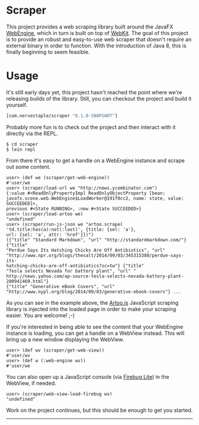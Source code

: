 # Scraper

This project provides a web scraping library built around the JavaFX
[WebEngine][0], which in turn is built on top of [WebKit][1]. The goal of
this project is to provide an robust and easy-to-use web scraper that
doesn't require an external binary in order to function. With the
introduction of Java 8, this is finally beginning to seem feasible.

# Usage

It's still early days yet, this project hasn't reached the point where
we're releasing builds of the library. Still, you can checkout the
project and build it yourself.

````clojure
[com.nervestaple/scraper "0.1.0-SNAPSHOT"]
````

Probably more fun is to check out the project and then interact with
it directly via the REPL.

    $ cd scraper
	$ lein repl

From there it's easy to get a handle on a WebEngine instance and
scrape out some content.

````
user> (def we (scraper/get-web-engine))
#'user/we
user> (scraper/load-url we "http://news.ycombinator.com")
{:value #<ReadOnlyPropertyImpl ReadOnlyObjectProperty [bean:
javafx.scene.web.WebEngine$LoadWorker@191f0cc2, name: state, value: SUCCEEDED]>,
previous #<State RUNNING>, :new #<State SUCCEEDED>}
user> (scraper/load-artoo we)
"undefined"
user> (scraper/run-js-json we "artoo.scrape(
'td.title:has(a):not(:last)', {title: {sel: 'a'},
url: {sel: 'a', attr: 'href'}})")
({"title" "Standard Markdown", "url" "http://standardmarkdown.com/"} {"title"
"Perdue Says Its Hatching Chicks Are Off Antibiotics", "url"
"http://www.npr.org/blogs/thesalt/2014/09/03/345315380/perdue-says-its-
hatching-chicks-are-off-antibiotics?sc=tw"} {"title"
"Tesla selects Nevada for battery plant", "url" "
http://news.yahoo.com/ap-source-tesla-selects-nevada-battery-plant-200941469.html"}
{"title" "Generative eBook Covers", "url"
"http://www.nypl.org/blog/2014/09/03/generative-ebook-covers"} ...
````
As you can see in the example above, the [Artoo.js][2] JavaScript
scraping library is injected into the loaded page in order to make
your scraping easier. You are welcome! ;-)

If you're interested in being able to see the content that your
WebEngine instance is loading, you can get a handle on a WebView
instead. This will bring up a new window displaying the WebView.

````
user> (def wv (scraper/get-web-view))
#'user/wv
user> (def w (:web-engine wv))
#'user/we
````

You can also open up a JavaScript console (via [Firebug Lite][3]) in the
WebView, if needed.

````
user> (scraper/web-view-load-firebug wv)
"undefined"
````

Work on the project continues, but this should be enough to get you
started.

----

[0]:
http://docs.oracle.com/javafx/2/api/javafx/scene/web/WebEngine.html "Web Engine API"
[1]: http://en.wikipedia.org/wiki/WebKit "WebKit"
[2]: http://medialab.github.io/artoo "Artoo.js"
[3]: https://getfirebug.com/firebuglite "Firebug Lite"
